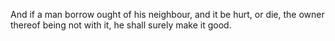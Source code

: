 And if a man borrow ought of his neighbour, and it be hurt, or die, the owner thereof being not with it, he shall surely make it good.
